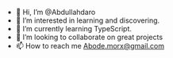 - 👋 Hi, I’m @Abdullahdaro
- 👀 I’m interested in learning and discovering.
- 🌱 I’m currently learning TypeScript.
- 💞️ I’m looking to collaborate on great projects
- 📫 How to reach me Abode.morx@gmail.com

<!---
Abdullahdaro/Abdullahdaro is a ✨ special ✨ repository because its `README.md` (this file) appears on your GitHub profile.
You can click the Preview link to take a look at your changes.
--->
